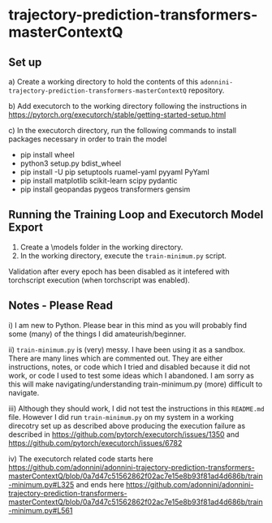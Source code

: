 # trajectory-prediction-transformers-masterContextQ 

## Set up
a) Create a working directory to hold the contents of this ```adonnini-trajectory-prediction-transformers-masterContextQ``` repository.

b) Add executorch to the working directory following the instructions in
https://pytorch.org/executorch/stable/getting-started-setup.html

c) In the executorch directory, run the following commands to install packages necessary in order to train the model
- pip install wheel
- python3 setup.py bdist_wheel
- pip install -U pip setuptools ruamel-yaml pyyaml PyYaml
- pip install matplotlib scikit-learn scipy pydantic
- pip install geopandas pygeos transformers gensim

## Running the Training Loop and Executorch Model Export
1. Create a \models folder in the working directory.
2. In the working directory, execute the ```train-minimum.py``` script. 

Validation after every epoch has been disabled as it intefered with torchscript execution (when torchscript was enabled).

## Notes - Please Read
i) I am new to Python. Please bear in this mind as you will probably find some (many) of the things I did amateurish/beginner.

ii) ```train-minimum.py``` is (very) messy. I have been using it as a sandbox. There are many lines which are commented out. They are either instructions, notes, or code which I tried and disabled because it did not work, or code I used to test some ideas which I abandoned. I am sorry as this will make navigating/understanding train-minimum.py (more) difficult to navigate.

iii) Although they should work, I did not test the instructions in this ```README.md``` file. However I did run ```train-minimum.py``` on my system in a working direcotry set up as described above producing the execution failure as described in
https://github.com/pytorch/executorch/issues/1350
and
https://github.com/pytorch/executorch/issues/6782
  
iv) The executorch related code starts here
https://github.com/adonnini/adonnini-trajectory-prediction-transformers-masterContextQ/blob/0a7d47c51562862f02ac7e15e8b93f81ad4d686b/train-minimum.py#L325
and ends here
https://github.com/adonnini/adonnini-trajectory-prediction-transformers-masterContextQ/blob/0a7d47c51562862f02ac7e15e8b93f81ad4d686b/train-minimum.py#L561
